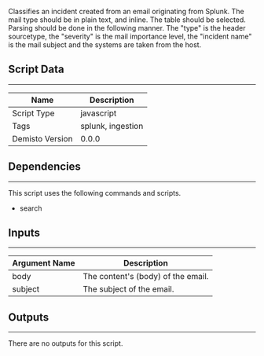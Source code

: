 Classifies an incident created from an email originating from Splunk. The mail type should be in plain text, and inline. The table should be selected.
Parsing should be done in the following manner. The "type" is the header sourcetype, the "severity" is the mail importance level, the "incident name" is the mail subject and the systems are taken from the host.

## Script Data
---

| **Name** | **Description** |
| --- | --- |
| Script Type | javascript |
| Tags | splunk, ingestion |
| Demisto Version | 0.0.0 |

## Dependencies
---
This script uses the following commands and scripts.
* search

## Inputs
---

| **Argument Name** | **Description** |
| --- | --- |
| body | The content's (body) of the email. |
| subject | The subject of the email. |

## Outputs
---
There are no outputs for this script.

